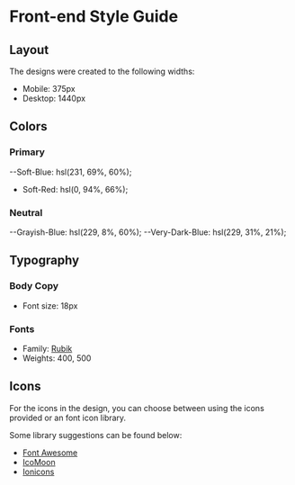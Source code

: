 # Front-end Style Guide

## Layout

The designs were created to the following widths:

- Mobile: 375px
- Desktop: 1440px

## Colors

### Primary

--Soft-Blue: hsl(231, 69%, 60%);
- Soft-Red: hsl(0, 94%, 66%);

### Neutral

--Grayish-Blue: hsl(229, 8%, 60%);
--Very-Dark-Blue: hsl(229, 31%, 21%);

## Typography

### Body Copy

- Font size: 18px

### Fonts

- Family: [Rubik](https://fonts.google.com/specimen/Rubik)
- Weights: 400, 500

## Icons

For the icons in the design, you can choose between using the icons provided or an font icon library.

Some library suggestions can be found below:

- [Font Awesome](https://fontawesome.com)
- [IcoMoon](https://icomoon.io)
- [Ionicons](https://ionicons.com)
